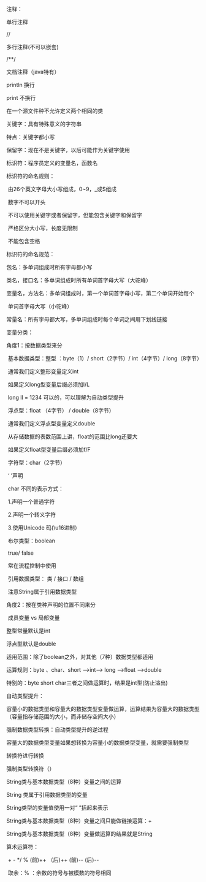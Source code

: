 注释：

单行注释

//

多行注释(不可以嵌套)

/**/ 

文档注释（java特有）



println 换行

print 不换行



在一个源文件种不允许定义两个相同的类



关键字：具有特殊意义的字符串

特点：关键字都小写

保留字：现在不是关键字，以后可能作为关键字使用

标识符：程序员定义的变量名，函数名

标识符的命名规则：

​	由26个英文字母大小写组成，0~9，_或$组成

​	数字不可以开头

​	不可以使用关键字或者保留字，但能包含关键字和保留字

​	严格区分大小写，长度无限制

​    不能包含空格



标识符的命名规范：

包名：多单词组成时所有字母都小写

类名，接口名：多单词组成时所有单词首字母大写（大驼峰）

变量名，方法名：多单词组成时，第一个单词首字母小写，第二个单词开始每个

​                               单词首字母大写（小驼峰）

常量名：所有字母都大写，多单词组成时每个单词之间用下划线链接



变量分类：

角度1：按数据类型来分

​               基本数据类型：整型 ：byte（1）/ short（2字节）/ int（4字节）/ long（8字节） 

​                                          通常我们定义整形变量定义int

​                                          如果定义long型变量后缀必须加l/L

​                                          long ll = 1234 可以的，可以理解为自动类型提升

​                                          浮点型：float （4字节） / double（8字节）

​                                          通常我们定义浮点型变量定义double

​                                          从存储数据的表数范围上讲，float的范围比long还要大

​                                          如果定义float型变量后缀必须加f/F

​                                          字符型：char（2字节）

​                                           ‘   ’声明

​                                           char 不同的表示方式：

​                                             1.声明一个普通字符

​                                             2.声明一个转义字符

​                                             3.使用Unicode 码(\u16进制）

​                                           布尔类型：boolean

​                                              true/ false

​                                              常在流程控制中使用

​                引用数据类型： 类 /  接口 / 数组

​                 注意String属于引用数据类型

角度2：按在类种声明的位置不同来分

​                   成员变量  vs  局部变量

整型常量默认是int

浮点型默认是double

适用范围：除了boolean之外，对其他（7种）数据类型都适用

运算规则：byte 、char、short -->int--> long -->float -->double

特别的：byte  short char三者之间做运算时，结果是int型(防止溢出)

自动类型提升：

容量小的数据类型和容量大的数据类型变量做运算，运算结果为容量大的数据类型 （容量指存储范围的大小，而非储存空间大小）

强制数据类型转换：自动类型提升的逆过程

容量大的数据类型变量如果想转换为容量小的数据类型变量，就需要强制类型

转换符进行转换

强制类型转换符（）



String类与基本数据类型（8种）变量之间的运算

String 类属于引用数据类型的变量

String类型的变量值使用一对“  ”括起来表示

String类与基本数据类型（8种）变量之间只能做链接运算：+

String类与基本数据类型（8种）变量做运算的结果就是String



算术运算符：

​       + -   */  %  (前)++ （后)++ (前)--  (后)--

​      取余：% ：余数的符号与被模数的符号相同









